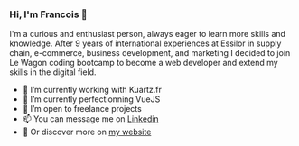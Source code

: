 ### Hi, I'm Francois 👋

I'm a curious and enthusiast person, always eager to learn more skills and knowledge. 
After 9 years of international experiences at Essilor in supply chain, e-commerce, business development, and marketing I decided to join Le Wagon coding bootcamp to become a web developer and extend my skills in the digital field.

- 🔭 I’m currently working with Kuartz.fr
- 🌱 I’m currently perfectionning VueJS
- 👯 I’m open to freelance projects
- 📫 You can message me on [Linkedin](https://www.linkedin.com/in/francois-dumas-lattaque/)
- 📖 Or discover more on [my website](https://fdlab.netlify.app)
